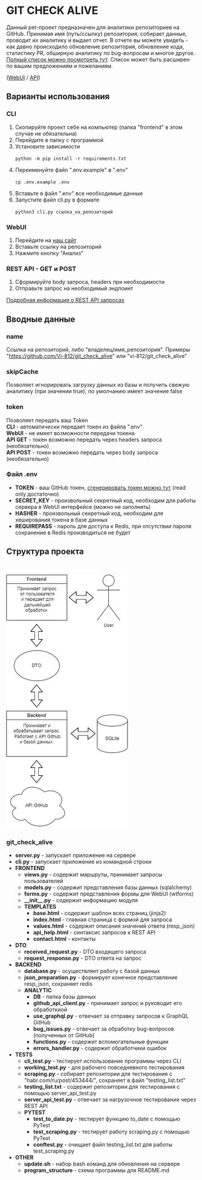 # GIT CHECK ALIVE

Данный pet-проект предназначен для аналитики репозиториев на GitHub. Принимая имя (путь/ссылку) репозитория, собирает 
данные, проводит их аналитику и выдает отчет. В отчете вы можете увидеть - как давно происходило обновление репозитория, 
обновление кода, статистику PR, обширную аналитику по bug-вопросам и многое другое.
<a href="https://isgitalive.karo-dev.ru/values">Полный список можно посмотреть тут</a>. Список может быть расширен по 
вашим предложениям и пожеланиям.

(<a href="https://isgitalive.karo-dev.ru/">WebUI</a></li>
/
<a href="https://isgitalive.karo-dev.ru/rest-api">API</a></li>)
## Варианты использования
### CLI
<ol>
<li>Скопируйте проект себе на компьютер (папка "frontend" в этом случае не обязательна)</li>
<li>Перейдите в папку с программой</li>
<li>Установите зависимости

`python -m pip install -r requirements.txt`</li>
<li>Переименуйте файл ".env.example" в ".env"

`cp .env.example .env`</li>
<li>Вставьте в файл ".env" все необходимые данные</li>
<li>Запустите файл cli.py в формате

`python3 cli.py ссылка_на_репозиторий`</li>
</ol>

### WebUI
<ol>
<li>Перейдите на <a href="https://isgitalive.karo-dev.ru/">наш сайт</a></li>
<li>Вставьте ссылку на репозиторий</li>
<li>Нажмите кнопку "Анализ"</li>
</ol>

### REST API - GET и POST 
<ol>
<li>Сформируйте body запроса, headers при необходимости</li>
<li>Отправьте запрос на необходимый эндпоинт</li>
</ol>
<a href="https://isgitalive.karo-dev.ru/rest-api">Подробная информация о REST API запросах</a>

## Вводные данные
### name
Ссылка на репозиторий, либо "владелец/имя_репозитория". 
Примеры "https://github.com/Vi-812/git_check_alive" или "vi-812/git_check_alive"

### skipCache 
Позволяет игнорировать загрузку данных из базы и получить свежую аналитику (при значении true), 
по умолчанию имеет значение false

### token
Позволяет передать ваш Token<br>
<b>CLI</b> - автоматически передает токен из файла ".env"<br>
<b>WebUI</b> - не имеет возможности передачи токена<br>
<b>API GET</b> - токен возможно передать через headers запроса (необязательно)<br>
<b>API POST</b> - токен возможно передать через body запроса (необязательно)<br>

### Файл .env
<ul>
<li><b>TOKEN</b> - ваш GitHub токен, <a href="https://github.com/settings/tokens">сгенерировать токен можно тут</a> 
(read only достаточно)</li>
<li><b>SECRET_KEY</b> - произвольный секретный код, необходим для работы сервера в WebUI интерфейсе 
(можно не заполнять)</li>
<li><b>HASHER</b> - произвольный секретный код, необходим для хеширования токена в базе данных</li>
<li><b>REQUIREPASS</b> - пароль для доступа к Redis, при отсутствии пароля сохранение в Redis 
производиться не будет</li>
</ul>

## Структура проекта
<br>
<div align="left">

![Структура проекта](/other/program_structure.png)

</div>

### git_check_alive
* **server.py** - запускает приложение на сервере
* **cli.py** - запускает приложение из командной строки
* **FRONTEND**
  * **views.py** - содержит маршруты, принимает запросы пользователей
  * **models.py** - содержит представления базы данных (sqlalchemy)
  * **forms.py** - содержит представления формы для WebUI (wtforms)
  * **\_\_init__.py** - содержит информацию модуля
  * **TEMPLATES**
    * **base.html** - содержит шаблон всех страниц (jinja2)
    * **index.html** - главная страница с формой для запроса
    * **values.html** - содержит описания значений ответа (resp_json)
    * **api_help.html** - синтаксис запросов к REST API
    * **contact.html** - контакты
* **DTO**
  * **received_request.py** - DTO входящего запроса
  * **request_response.py** - DTO ответа на запрос
* **BACKEND**
  * **database.py** - осуществляет работу с базой данных
  * **json_preparation.py** - формирует конечное представление resp_json, сохраняет redis
  * **ANALYTIC**
    * **DB** - папка базы данных
    * **github_api_client.py** - принимает запрос и руководит его обработкиой
    * **use_graphql.py** - отвечает за отправку запросов к GraphQL GitHub
    * **bug_issues.py** - отвечает за обработку bug-вопросов (полученных от GitHub)
    * **functions.py** - содержит вспомогательные функции
    * **errors_handler.py** - содержит обработчики ошибок
* **TESTS**
  * **cli_test.py** - тестирует использование программы через CLI
  * **working_test.py** - для рабочего повседневного тестирования
  * **scraping.py** - собирает репозитории для тестирования с "habr.com/ru/post/453444/", сохраняет в файл "testing_list.txt"
  * **testing_list.txt** - содержит репозитории для тестирования с помощью server_api_test.py
  * **server_api_test.py** - отвечает за нагрузочное тестирование через REST API
  * **PYTEST**
    * **test_to_date.py** - тестирует функцию to_date с помощью PyTest
    * **test_scraping.py** - тестирует работу scraping.py с помощью PyTest
    * **conftest.py** - очищает файл testing_list.txt для работы test_scraping.py
* **OTHER**
  * **update.sh** - набор bash команд для обновления на сервере
  * **program_structure** - схема программы для README.md

<br>
